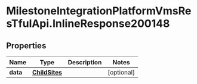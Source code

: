 # MilestoneIntegrationPlatformVmsResTfulApi.InlineResponse200148

## Properties
Name | Type | Description | Notes
------------ | ------------- | ------------- | -------------
**data** | [**ChildSites**](ChildSites.md) |  | [optional] 
